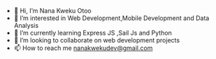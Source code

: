 - 👋 Hi, I’m Nana Kweku Otoo
- 👀 I’m interested in Web Development,Mobile Development and Data Analysis
- 🌱 I’m currently learning Express JS ,Sail Js and Python 
- 💞️ I’m looking to collaborate on web development projects
- 📫 How to reach me nanakwekudev@gmail.com

<!---
NanasArsenal/NanasArsenal is a ✨ special ✨ repository because its `README.md` (this file) appears on your GitHub profile.
You can click the Preview link to take a look at your changes.
--->
